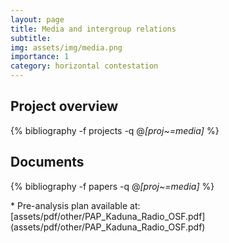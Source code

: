 ```yaml
---
layout: page
title: Media and intergroup relations
subtitle: 
img: assets/img/media.png
importance: 1
category: horizontal contestation
---
```


## Project overview

<div class="publications">

  {% bibliography -f projects -q @*[proj~=media]* %}

</div>

## Documents

<div class="publications">

  {% bibliography -f papers -q @*[proj~=media]* %}

</div>
* Pre-analysis plan available at: [assets/pdf/other/PAP_Kaduna_Radio_OSF.pdf](assets/pdf/other/PAP_Kaduna_Radio_OSF.pdf) 


